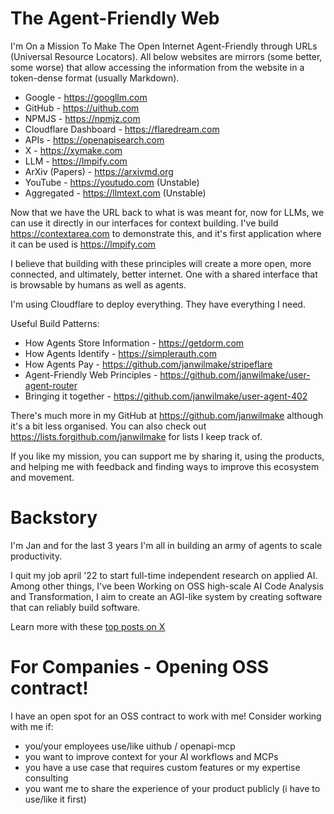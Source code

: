 # The Agent-Friendly Web

I'm On a Mission To Make The Open Internet Agent-Friendly through URLs (Universal Resource Locators). All below websites
are mirrors (some better, some worse) that allow accessing the information from the website in a token-dense format
(usually Markdown).

- Google - https://googllm.com
- GitHub - https://uithub.com
- NPMJS - https://npmjz.com
- Cloudflare Dashboard - https://flaredream.com
- APIs - https://openapisearch.com
- X - https://xymake.com
- LLM - https://lmpify.com
- ArXiv (Papers) - https://arxivmd.org
- YouTube - https://youtudo.com (Unstable)
- Aggregated - https://llmtext.com (Unstable)

Now that we have the URL back to what is was meant for, now for LLMs, we can use it directly in our interfaces for
context building. I've build https://contextarea.com to demonstrate this, and it's first application where it can be
used is https://lmpify.com

I believe that building with these principles will create a more open, more connected, and ultimately, better internet.
One with a shared interface that is browsable by humans as well as agents.

I'm using Cloudflare to deploy everything. They have everything I need.

Useful Build Patterns:

- How Agents Store Information - https://getdorm.com
- How Agents Identify - https://simplerauth.com
- How Agents Pay - https://github.com/janwilmake/stripeflare
- Agent-Friendly Web Principles - https://github.com/janwilmake/user-agent-router
- Bringing it together - https://github.com/janwilmake/user-agent-402

There's much more in my GitHub at https://github.com/janwilmake although it's a bit less organised. You can also check
out https://lists.forgithub.com/janwilmake for lists I keep track of.

If you like my mission, you can support me by sharing it, using the products, and helping me with feedback and finding
ways to improve this ecosystem and movement.

# Backstory

I'm Jan and for the last 3 years I'm all in building an army of agents to scale productivity.

I quit my job april '22 to start full-time independent research on applied AI. Among other things, I've been Working on OSS high-scale AI Code Analysis and Transformation, I aim to create an AGI-like system by creating software that can reliably build software.

Learn more with these [top posts on X](https://x.com/search?q=from:janwilmake%20min_faves:20&src=typed_query&f=top)

# For Companies - Opening OSS contract!

I have an open spot for an OSS contract to work with me! Consider working with me if:

- you/your employees use/like uithub / openapi-mcp
- you want to improve context for your AI workflows and MCPs
- you have a use case that requires custom features or my expertise consulting
- you want me to share the experience of your product publicly (i have to use/like it first)
